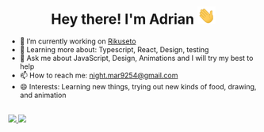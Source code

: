 <h1 align="center">Hey there! I'm Adrian <img width="36px" src="https://raw.githubusercontent.com/ABSphreak/ABSphreak/master/gifs/Hi.gif" alt="waving hand"/> </h1>

- 🔭 I’m currently working on [Rikuseto](https://social-rikuseto.netlify.app/)
- 🌱 Learning more about: Typescript, React, Design, testing
- 💬 Ask me about JavaScript, Design, Animations and I will try my best to help
- 📫 How to reach me: [night.mar9254@gmail.com](mailto:night.mar9254@gmail.com)
- 😄 Interests: Learning new things, trying out new kinds of food, drawing, and animation

<br />

<a href="https://github.com/Nightmare9254">
  <img  height="160em" src="https://github-readme-stats.vercel.app/api?username=Nightmare9254&show_icons=true&theme=github_dark" />
</a>
  
<a href="https://github.com/Nightmare9254">
  <img height="160em" src="https://github-readme-stats.vercel.app/api/top-langs/?username=Nightmare9254&layout=compact&theme=github_dark" />
</a>

  
